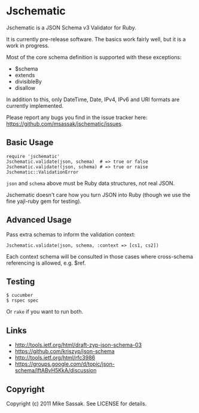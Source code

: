 # Jschematic

Jschematic is a JSON Schema v3 Validator for Ruby.

It is currently pre-release software. The basics work fairly well, but
it is a work in progress.

Most of the core schema definition is supported with these exceptions:

 * $schema
 * extends
 * divisibleBy
 * disallow

In addition to this, only DateTime, Date, IPv4, IPv6 and URI formats are currently
implemented.

Please report any bugs you find in the issue tracker here: 
https://github.com/msassak/jschematic/issues.

## Basic Usage

    require 'jschematic'
    Jschematic.validate(json, schema)  # => true or false
    Jschematic.validate!(json, schema) # => true or raise Jschematic::ValidationError

`json` and `schema` above must be Ruby data structures, not real JSON.

Jschematic doesn't care how you turn JSON into Ruby (though we use the
fine yajl-ruby gem for testing).

## Advanced Usage

Pass extra schemas to inform the validation context:

    Jschematic.validate(json, schema, :context => [cs1, cs2])

Each context schema will be consulted in those cases where cross-schema
referencing is allowed, e.g. $ref.

## Testing

    $ cucumber
    $ rspec spec

Or `rake` if you want to run both.

## Links

* http://tools.ietf.org/html/draft-zyp-json-schema-03
* https://github.com/kriszyp/json-schema
* http://tools.ietf.org/html/rfc3986
* https://groups.google.com/d/topic/json-schema/lftABvH5KkA/discussion

## Copyright

Copyright (c) 2011 Mike Sassak. See LICENSE for details.
